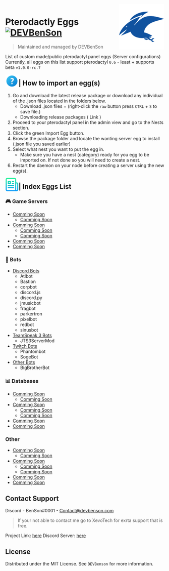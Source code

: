 <img src="images/icon.png" align="right" />

# Pterodactly Eggs [![DEVBenSon](https://cdn.rawgit.com/sindresorhus/awesome/d7305f38d29fed78fa85652e3a63e154dd8e8829/media/badge.svg)](https://github.com/sindresorhus/awesome#readme)
> Maintained and managed by DEVBenSon

List of custom made/public pterodactyl panel eggs (Server configurations) <br>
Currently, all eggs on this list support pterodactyl `0.6` - least + supports beta `v1.0.0-rc.7`

<img src="images/help.png" align="left" alt="Logo" width="42" height="42" />

## | How to import an egg(s)

1. Go and download the latest release package or download any individual of the .json files located in the folders below.
      * Download .json files = (right-click the `raw` button press `CTRL` + `S` to save file.)
      * Downloading release packages ( Link )
2. Proceed to your pterodactyl panel in the admin view and go to the Nests section.
3. Click the green Import Egg button.
4. Browse the package folder and locate the wanting server egg to install  (.json file you saved earlier)
5. Select what nest you want to put the egg in.
      * Make sure you have a nest (category) ready for you egg to be imported on. If not done so you will need to create a nest.
6. Restart the daemon on your node before creating a server using the new egg(s).


<img src="images/list.png" align="left" alt="Logo" width="42" height="42" />

## | Index Eggs List

### 🎮 Game Servers
* [Comming Soon](#about-the-project)
  * [Comming Soon](#built-with)
* [Comming Soon](#getting-started)
  * [Comming Soon](#prerequisites)
  * [Comming Soon](#installation)
* [Comming Soon](#usage)
* [Comming Soon](#roadmap)

### 🤖 Bots
* [Discord Bots](https://github.com/DEVBenSon/pterodactyl-eggs/tree/main/Eggs-Pack/%5B%F0%9F%A4%96%5D%20Bots/Discord%20Bots)
  * Atlbot
  * Bastion
  * corpbot
  * discord.js
  * discord.py
  * jmusicbot
  * fragbot
  * parkertron
  * pixelbot
  * redbot
  * sinusbot
* [TeamSpeak 3 Bots](https://github.com/DEVBenSon/pterodactyl-eggs/tree/main/Eggs-Pack/%5B%F0%9F%A4%96%5D%20Bots/TeamSpeak%203%20Bots)
  * JTS3ServerMod
* [Twitch Bots](https://github.com/DEVBenSon/pterodactyl-eggs/tree/main/Eggs-Pack/%5B%F0%9F%A4%96%5D%20Bots/Twitch%20Bots)
  * Phantombot
  * SogeBot
* [Other Bots](https://github.com/DEVBenSon/pterodactyl-eggs/tree/main/Eggs-Pack/%5B%F0%9F%A4%96%5D%20Bots/Other%20Bots)
  * BigBrotherBot

### 📊 Databases
* [Comming Soon](#about-the-project)
  * [Comming Soon](#built-with)
* [Comming Soon](#getting-started)
  * [Comming Soon](#prerequisites)
  * [Comming Soon](#installation)
* [Comming Soon](#usage)
* [Comming Soon](#roadmap)

### Other
* [Comming Soon](#about-the-project)
  * [Comming Soon](#built-with)
* [Comming Soon](#getting-started)
  * [Comming Soon](#prerequisites)
  * [Comming Soon](#installation)
* [Comming Soon](#usage)
* [Comming Soon](#roadmap)


<!-- CONTACT -->
## Contact Support

Discord - BenSon#0001 - Contact@devbenson.com
> If your not able to contact me go to XevoTech for exrta support that is free.

Project Link: [here](https://github.com/DEVBenSon/pterodactyl-eggs)
Discord Server: [here](https://discord.gg/M9wdwwf)


<!-- LICENSE -->
## License

Distributed under the MIT License. See `DEVBenson` for more information.
